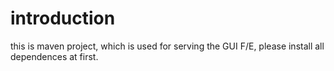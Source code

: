 # introduction
this is maven project, which is used for serving the GUI F/E, please install all dependences at first.
